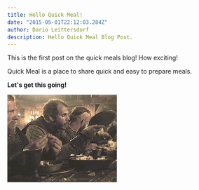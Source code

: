 ```yaml
---
title: Hello Quick Meal!
date: "2015-05-01T22:12:03.284Z"
author: Dario Leittersdorf
description: Hello Quick Meal Blog Post.
---
```


This is the first post on the quick meals blog! How exciting!

Quick Meal is a place to share quick and easy to prepare meals.

**Let's get this going!**

![Empty Plates](./empty_plates.gif)